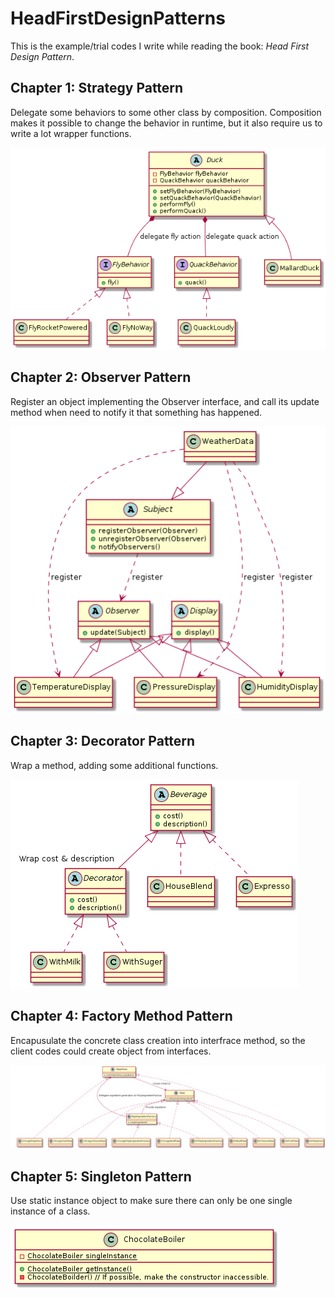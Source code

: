 # HeadFirstDesignPatterns

This is the example/trial codes I write while reading the book: *Head First Design Pattern*.

## Chapter 1: Strategy Pattern
Delegate some behaviors to some other class by composition.
Composition makes it possible to change the behavior in runtime, but it also require us to write a lot wrapper functions. 

![StrategyPattern](readme_images/c01_StrategyPattern.png)

## Chapter 2: Observer Pattern
Register an object implementing the Observer interface, and call its update method when need to notify it that something has happened.

![ObserverPattern](readme_images/c02_ObserverPattern.png)

## Chapter 3: Decorator Pattern
Wrap a method, adding some additional functions.

![DecoratorPattern](readme_images/c03_DecoratorPattern.png)

## Chapter 4: Factory Method Pattern
Encapusulate the concrete class creation into interfrace method, so the client codes could create object from interfaces.

![FactoryMethodPattern](readme_images/c04_FactoryMethodPattern.png)

## Chapter 5: Singleton Pattern
Use static instance object to make sure there can only be one single instance of a class.

![SingletonPattern](readme_images/c05_SingletonPattern.png)
